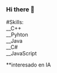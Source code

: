 ### Hi there 👋

#Skills: <br>
__C++ <br>
__Pyhton <br>
__Java <br>
__C# <br>
__JavaScript 

**interesado en IA

